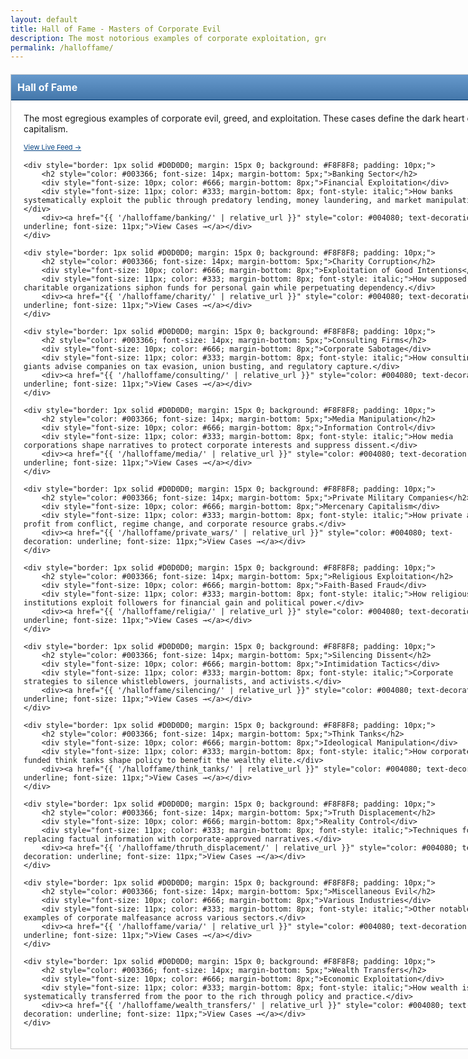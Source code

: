 ```yaml
---
layout: default
title: Hall of Fame - Masters of Corporate Evil
description: The most notorious examples of corporate exploitation, greed, and systematic human suffering
permalink: /halloffame/
---
```


<div style="width: 760px; margin: 20px auto; background: #fff; border: 1px solid #CCC; padding: 20px;">
    <div style="background: linear-gradient(#6699CC, #4477AA); color: #fff; padding: 10px; font-weight: bold; font-size: 16px; border-bottom: 1px solid #003366; margin: -20px -20px 20px -20px;">Hall of Fame</div>
    <p>The most egregious examples of corporate evil, greed, and exploitation. These cases define the dark heart of capitalism.</p>
    <div style="margin-bottom: 15px;"><a href="{{ '/halloffame-feed/' | relative_url }}" style="color: #004080; text-decoration: underline; font-size: 11px;">View Live Feed →</a></div>

    <div style="border: 1px solid #D0D0D0; margin: 15px 0; background: #F8F8F8; padding: 10px;">
        <h2 style="color: #003366; font-size: 14px; margin-bottom: 5px;">Banking Sector</h2>
        <div style="font-size: 10px; color: #666; margin-bottom: 8px;">Financial Exploitation</div>
        <div style="font-size: 11px; color: #333; margin-bottom: 8px; font-style: italic;">How banks systematically exploit the public through predatory lending, money laundering, and market manipulation.</div>
        <div><a href="{{ '/halloffame/banking/' | relative_url }}" style="color: #004080; text-decoration: underline; font-size: 11px;">View Cases →</a></div>
    </div>

    <div style="border: 1px solid #D0D0D0; margin: 15px 0; background: #F8F8F8; padding: 10px;">
        <h2 style="color: #003366; font-size: 14px; margin-bottom: 5px;">Charity Corruption</h2>
        <div style="font-size: 10px; color: #666; margin-bottom: 8px;">Exploitation of Good Intentions</div>
        <div style="font-size: 11px; color: #333; margin-bottom: 8px; font-style: italic;">How supposed charitable organizations siphon funds for personal gain while perpetuating dependency.</div>
        <div><a href="{{ '/halloffame/charity/' | relative_url }}" style="color: #004080; text-decoration: underline; font-size: 11px;">View Cases →</a></div>
    </div>

    <div style="border: 1px solid #D0D0D0; margin: 15px 0; background: #F8F8F8; padding: 10px;">
        <h2 style="color: #003366; font-size: 14px; margin-bottom: 5px;">Consulting Firms</h2>
        <div style="font-size: 10px; color: #666; margin-bottom: 8px;">Corporate Sabotage</div>
        <div style="font-size: 11px; color: #333; margin-bottom: 8px; font-style: italic;">How consulting giants advise companies on tax evasion, union busting, and regulatory capture.</div>
        <div><a href="{{ '/halloffame/consulting/' | relative_url }}" style="color: #004080; text-decoration: underline; font-size: 11px;">View Cases →</a></div>
    </div>

    <div style="border: 1px solid #D0D0D0; margin: 15px 0; background: #F8F8F8; padding: 10px;">
        <h2 style="color: #003366; font-size: 14px; margin-bottom: 5px;">Media Manipulation</h2>
        <div style="font-size: 10px; color: #666; margin-bottom: 8px;">Information Control</div>
        <div style="font-size: 11px; color: #333; margin-bottom: 8px; font-style: italic;">How media corporations shape narratives to protect corporate interests and suppress dissent.</div>
        <div><a href="{{ '/halloffame/media/' | relative_url }}" style="color: #004080; text-decoration: underline; font-size: 11px;">View Cases →</a></div>
    </div>

    <div style="border: 1px solid #D0D0D0; margin: 15px 0; background: #F8F8F8; padding: 10px;">
        <h2 style="color: #003366; font-size: 14px; margin-bottom: 5px;">Private Military Companies</h2>
        <div style="font-size: 10px; color: #666; margin-bottom: 8px;">Mercenary Capitalism</div>
        <div style="font-size: 11px; color: #333; margin-bottom: 8px; font-style: italic;">How private armies profit from conflict, regime change, and corporate resource grabs.</div>
        <div><a href="{{ '/halloffame/private_wars/' | relative_url }}" style="color: #004080; text-decoration: underline; font-size: 11px;">View Cases →</a></div>
    </div>

    <div style="border: 1px solid #D0D0D0; margin: 15px 0; background: #F8F8F8; padding: 10px;">
        <h2 style="color: #003366; font-size: 14px; margin-bottom: 5px;">Religious Exploitation</h2>
        <div style="font-size: 10px; color: #666; margin-bottom: 8px;">Faith-Based Fraud</div>
        <div style="font-size: 11px; color: #333; margin-bottom: 8px; font-style: italic;">How religious institutions exploit followers for financial gain and political power.</div>
        <div><a href="{{ '/halloffame/religia/' | relative_url }}" style="color: #004080; text-decoration: underline; font-size: 11px;">View Cases →</a></div>
    </div>

    <div style="border: 1px solid #D0D0D0; margin: 15px 0; background: #F8F8F8; padding: 10px;">
        <h2 style="color: #003366; font-size: 14px; margin-bottom: 5px;">Silencing Dissent</h2>
        <div style="font-size: 10px; color: #666; margin-bottom: 8px;">Intimidation Tactics</div>
        <div style="font-size: 11px; color: #333; margin-bottom: 8px; font-style: italic;">Corporate strategies to silence whistleblowers, journalists, and activists.</div>
        <div><a href="{{ '/halloffame/silencing/' | relative_url }}" style="color: #004080; text-decoration: underline; font-size: 11px;">View Cases →</a></div>
    </div>

    <div style="border: 1px solid #D0D0D0; margin: 15px 0; background: #F8F8F8; padding: 10px;">
        <h2 style="color: #003366; font-size: 14px; margin-bottom: 5px;">Think Tanks</h2>
        <div style="font-size: 10px; color: #666; margin-bottom: 8px;">Ideological Manipulation</div>
        <div style="font-size: 11px; color: #333; margin-bottom: 8px; font-style: italic;">How corporate-funded think tanks shape policy to benefit the wealthy elite.</div>
        <div><a href="{{ '/halloffame/think_tanks/' | relative_url }}" style="color: #004080; text-decoration: underline; font-size: 11px;">View Cases →</a></div>
    </div>

    <div style="border: 1px solid #D0D0D0; margin: 15px 0; background: #F8F8F8; padding: 10px;">
        <h2 style="color: #003366; font-size: 14px; margin-bottom: 5px;">Truth Displacement</h2>
        <div style="font-size: 10px; color: #666; margin-bottom: 8px;">Reality Control</div>
        <div style="font-size: 11px; color: #333; margin-bottom: 8px; font-style: italic;">Techniques for replacing factual information with corporate-approved narratives.</div>
        <div><a href="{{ '/halloffame/thruth_displacement/' | relative_url }}" style="color: #004080; text-decoration: underline; font-size: 11px;">View Cases →</a></div>
    </div>

    <div style="border: 1px solid #D0D0D0; margin: 15px 0; background: #F8F8F8; padding: 10px;">
        <h2 style="color: #003366; font-size: 14px; margin-bottom: 5px;">Miscellaneous Evil</h2>
        <div style="font-size: 10px; color: #666; margin-bottom: 8px;">Various Industries</div>
        <div style="font-size: 11px; color: #333; margin-bottom: 8px; font-style: italic;">Other notable examples of corporate malfeasance across various sectors.</div>
        <div><a href="{{ '/halloffame/varia/' | relative_url }}" style="color: #004080; text-decoration: underline; font-size: 11px;">View Cases →</a></div>
    </div>

    <div style="border: 1px solid #D0D0D0; margin: 15px 0; background: #F8F8F8; padding: 10px;">
        <h2 style="color: #003366; font-size: 14px; margin-bottom: 5px;">Wealth Transfers</h2>
        <div style="font-size: 10px; color: #666; margin-bottom: 8px;">Economic Exploitation</div>
        <div style="font-size: 11px; color: #333; margin-bottom: 8px; font-style: italic;">How wealth is systematically transferred from the poor to the rich through policy and practice.</div>
        <div><a href="{{ '/halloffame/wealth_transfers/' | relative_url }}" style="color: #004080; text-decoration: underline; font-size: 11px;">View Cases →</a></div>
    </div>
</div>
